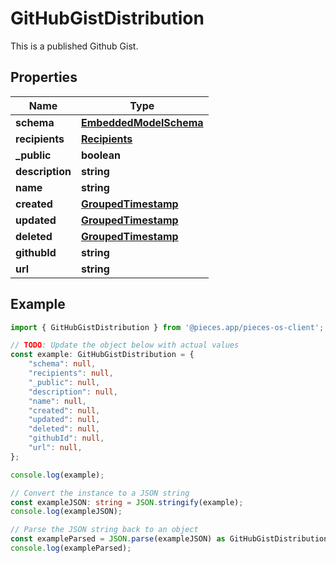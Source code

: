 
# GitHubGistDistribution

This is a published Github Gist.

## Properties

Name | Type
------------ | -------------
**schema** | [**EmbeddedModelSchema**](EmbeddedModelSchema)
**recipients** | [**Recipients**](Recipients)
**_public** | **boolean**
**description** | **string**
**name** | **string**
**created** | [**GroupedTimestamp**](GroupedTimestamp)
**updated** | [**GroupedTimestamp**](GroupedTimestamp)
**deleted** | [**GroupedTimestamp**](GroupedTimestamp)
**githubId** | **string**
**url** | **string**

## Example

```typescript
import { GitHubGistDistribution } from '@pieces.app/pieces-os-client';

// TODO: Update the object below with actual values
const example: GitHubGistDistribution = {
    "schema": null,
    "recipients": null,
    "_public": null,
    "description": null,
    "name": null,
    "created": null,
    "updated": null,
    "deleted": null,
    "githubId": null,
    "url": null,
};

console.log(example);

// Convert the instance to a JSON string
const exampleJSON: string = JSON.stringify(example);
console.log(exampleJSON);

// Parse the JSON string back to an object
const exampleParsed = JSON.parse(exampleJSON) as GitHubGistDistribution;
console.log(exampleParsed);
```


